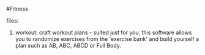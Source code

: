 #Fitness

files:
1. workout: craft workout plans - suited just for you. this software allows you to randomize exercises from the 'exercise bank' and build yourself a plan such as AB, ABC, ABCD or Full Body.
